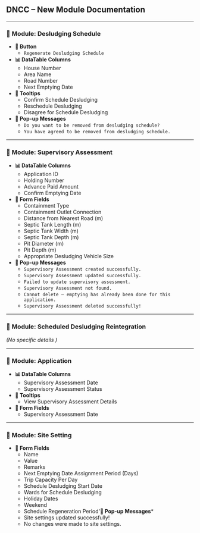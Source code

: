 ## DNCC – New Module Documentation

---

### 📂 **Module: Desludging Schedule**

* **🔘 Button**
  * `Regenerate Desludging Schedule`
* **📊 DataTable Columns**
  * House Number
  * Area Name
  * Road Number
  * Next Emptying Date
* **📝 Tooltips**
  * Confirm Schedule Desludging
  * Reschedule Desludging
  * Disagree for Schedule Desludging
* **💬 Pop-up Messages**
  * `Do you want to be removed from desludging schedule?`
  * `You have agreed to be removed from desludging schedule.`

---

### 📂 **Module: Supervisory Assessment**

* **📊 DataTable Columns**
  * Application ID
  * Holding Number
  * Advance Paid Amount
  * Confirm Emptying Date
* **📝 Form Fields**
  * Containment Type
  * Containment Outlet Connection
  * Distance from Nearest Road (m)
  * Septic Tank Length (m)
  * Septic Tank Width (m)
  * Septic Tank Depth (m)
  * Pit Diameter (m)
  * Pit Depth (m)
  * Appropriate Desludging Vehicle Size
* **💬 Pop-up Messages**
  * `Supervisory Assessment created successfully.`
  * `Supervisory Assessment updated successfully.`
  * `Failed to update supervisory assessment.`
  * `Supervisory Assessment not found.`
  * `Cannot delete — emptying has already been done for this application.`
  * `Supervisory Assessment deleted successfully!`

---

### 📂 **Module: Scheduled Desludging Reintegration**

*(No specific details )*

---

### 📂 **Module: Application**

* **📊 DataTable Columns**
  * Supervisory Assessment Date
  * Supervisory Assessment Status
* **📝 Tooltips**
  * View Supervisory Assessment Details
* **📝 Form Fields**
  * Supervisory Assessment Date

---

### 📂 **Module: Site Setting**

* **📝 Form Fields**
  * Name
  * Value
  * Remarks
  * Next Emptying Date Assignment Period (Days)
  * Trip Capacity Per Day
  * Schedule Desludging Start Date
  * Wards for Schedule Desludging
  * Holiday Dates
  * Weekend
  * Schedule Regeneration Period'**💬 Pop-up Messages***
  * Site settings updated successfully!
  * No changes were made to site settings.
